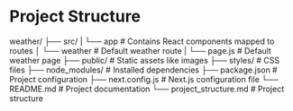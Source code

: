 # Project Structure

weather/
├── src/
|   └── app                 # Contains React components mapped to routes
│       └── weather         # Default weather route
|           └── page.js     # Default weather page
├── public/                 # Static assets like images
├── styles/                 # CSS files
├── node_modules/           # Installed dependencies
├── package.json            # Project configuration
├── next.config.js          # Next.js configuration file
└── README.md               # Project documentation
└── project_structure.md    # Project structure
